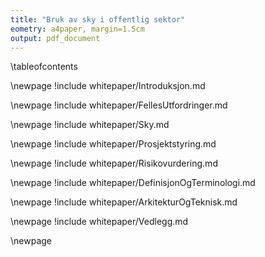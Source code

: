 ```yaml
---
title: "Bruk av sky i offentlig sektor"
eometry: a4paper, margin=1.5cm
output: pdf_document
---
```


\tableofcontents  


\newpage
!include whitepaper/Introduksjon.md

\newpage
!include whitepaper/FellesUtfordringer.md

\newpage
!include whitepaper/Sky.md

\newpage
!include whitepaper/Prosjektstyring.md

\newpage
!include whitepaper/Risikovurdering.md

\newpage
!include whitepaper/DefinisjonOgTerminologi.md

\newpage
!include whitepaper/ArkitekturOgTeknisk.md

\newpage
!include whitepaper/Vedlegg.md

\newpage